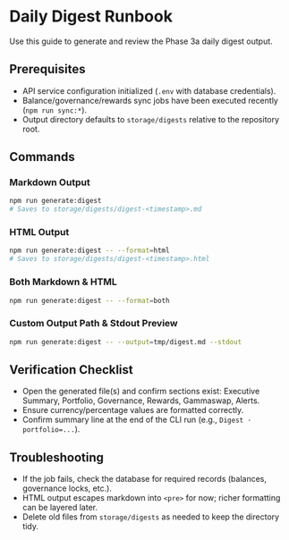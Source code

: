 # Daily Digest Runbook

Use this guide to generate and review the Phase 3a daily digest output.

## Prerequisites
- API service configuration initialized (`.env` with database credentials).
- Balance/governance/rewards sync jobs have been executed recently (`npm run sync:*`).
- Output directory defaults to `storage/digests` relative to the repository root.

## Commands

### Markdown Output
```bash
npm run generate:digest
# Saves to storage/digests/digest-<timestamp>.md
```

### HTML Output
```bash
npm run generate:digest -- --format=html
# Saves to storage/digests/digest-<timestamp>.html
```

### Both Markdown & HTML
```bash
npm run generate:digest -- --format=both
```

### Custom Output Path & Stdout Preview
```bash
npm run generate:digest -- --output=tmp/digest.md --stdout
```

## Verification Checklist
- Open the generated file(s) and confirm sections exist: Executive Summary, Portfolio, Governance, Rewards, Gammaswap, Alerts.
- Ensure currency/percentage values are formatted correctly.
- Confirm summary line at the end of the CLI run (e.g., `Digest · portfolio=...`).

## Troubleshooting
- If the job fails, check the database for required records (balances, governance locks, etc.).
- HTML output escapes markdown into `<pre>` for now; richer formatting can be layered later.
- Delete old files from `storage/digests` as needed to keep the directory tidy.
